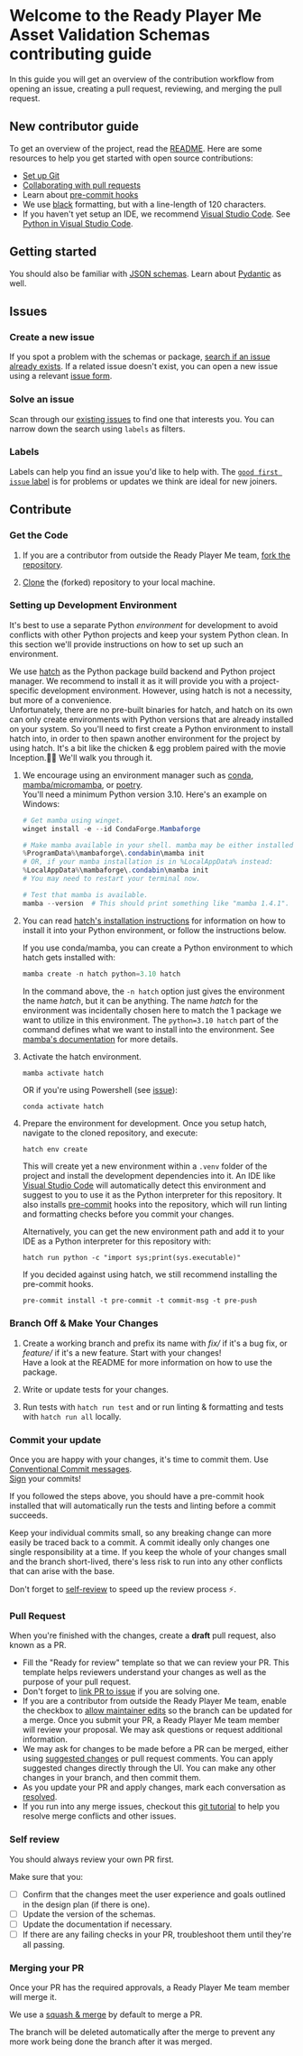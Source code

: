 # Welcome to the Ready Player Me Asset Validation Schemas contributing guide <!-- omit in toc -->

In this guide you will get an overview of the contribution workflow from opening an issue, creating a pull request, reviewing, and merging the pull request.

## New contributor guide

To get an overview of the project, read the [README](README.md).
Here are some resources to help you get started with open source contributions:

- [Set up Git](https://docs.github.com/en/get-started/quickstart/set-up-git)
- [Collaborating with pull requests](https://docs.github.com/en/github/collaborating-with-pull-requests)
- Learn about [pre-commit hooks](https://pre-commit.com/)
- We use [black](https://black.readthedocs.io/en/stable/) formatting, but with a line-length of 120 characters.
- If you haven't yet setup an IDE, we recommend [Visual Studio Code](https://code.visualstudio.com/). See [Python in Visual Studio Code](https://code.visualstudio.com/docs/languages/python).

## Getting started

You should also be familiar with [JSON schemas](https://json-schema.org/).
Learn about [Pydantic](https://docs.pydantic.dev/) as well.

## Issues

### Create a new issue

If you spot a problem with the schemas or package, [search if an issue already exists](https://docs.github.com/en/github/searching-for-information-on-github/searching-on-github/searching-issues-and-pull-requests#search-by-the-title-body-or-comments).
If a related issue doesn't exist, you can open a new issue using a relevant [issue form](https://github.com/wolfprint3d/content-validation-schemas/issues/new/choose).

### Solve an issue

Scan through our [existing issues](https://github.com/wolfprint3d/content-validation-schemas/issues) to find one that interests you.
You can narrow down the search using `labels` as filters.

### Labels

Labels can help you find an issue you'd like to help with.
The [`good first issue` label](https://github.com/wolfprint3d/content-validation-schemas/issues?q=is%3Aopen+is%3Aissue+label%3A%22good+first+issue%22) is for problems or updates we think are ideal for new joiners.

## Contribute

### Get the Code

1. If you are a contributor from outside the Ready Player Me team, [fork the repository](https://docs.github.com/en/get-started/quickstart/fork-a-repo).

2. [Clone](https://docs.github.com/en/repositories/creating-and-managing-repositories/cloning-a-repository) the (forked) repository to your local machine.

### Setting up Development Environment

It's best to use a separate Python _environment_ for development to avoid conflicts with other Python projects and keep your system Python clean. In this section we'll provide instructions on how to set up such an environment.

We use [hatch](https://hatch.pypa.io/) as the Python package build backend and Python project manager.
We recommend to install it as it will provide you with a project-specific development environment. However, using hatch is not a necessity, but more of a convenience.  
Unfortunately, there are no pre-built binaries for hatch, and hatch on its own can only create environments with Python versions that are already installed on your system. So you'll need to first create a Python environment to install hatch into, in order to then spawn another environment for the project by using hatch. It's a bit like the chicken & egg problem paired with the movie Inception.😵‍💫 We'll walk you through it.

1. We encourage using an environment manager such as [conda](https://docs.conda.io/en/latest/), [mamba/micromamba](https://mamba.readthedocs.io/en/latest/index.html), or [poetry](https://python-poetry.org/).  
    You'll need a minimum Python version 3.10.
    Here's an example on Windows:

    ```powershell
    # Get mamba using winget.
    winget install -e --id CondaForge.Mambaforge

    # Make mamba available in your shell. mamba may be either installed in %ProgramData% or %LocalAppData%.
    %ProgramData%\mambaforge\.condabin\mamba init
    # OR, if your mamba installation is in %LocalAppData% instead:
    %LocalAppData%\mambaforge\.condabin\mamba init
    # You may need to restart your terminal now.

    # Test that mamba is available.
    mamba --version  # This should print something like "mamba 1.4.1".
    ```

2. You can read [hatch's installation instructions](https://hatch.pypa.io/latest/install/) for information on how to install it into your Python environment, or follow the instructions below.

    If you use conda/mamba, you can create a Python environment to which hatch gets installed with:

    ```powershell
    mamba create -n hatch python=3.10 hatch
    ```

    In the command above, the `-n hatch` option just gives the environment the name _hatch_, but it can be anything.
    The name _hatch_ for the environment was incidentally chosen here to match the 1 package we want to utilize in this environment. The `python=3.10 hatch` part of the command defines what we want to install into the environment. See [mamba's documentation](https://mamba.readthedocs.io/en/latest/user_guide/mamba.html#quickstart) for more details.

3. Activate the hatch environment.

    ```mamba activate hatch```

    OR if you're using Powershell (see [issue](https://github.com/mamba-org/mamba/issues/1717)):

    ```conda activate hatch```

4. Prepare the environment for development.
    Once you setup hatch, navigate to the cloned repository, and execute:

    ```powershell
    hatch env create
    ```

    This will create yet a new environment within a `.venv` folder of the project and install the development dependencies into it.
    An IDE like [Visual Studio Code](https://code.visualstudio.com/) will automatically detect this environment and suggest to you to use it as the Python interpreter for this repository.
    It also installs [pre-commit](https://pre-commit.com/) hooks into the repository, which will run linting and formatting checks before you commit your changes.

    Alternatively, you can get the new environment path and add it to your IDE as a Python interpreter for this repository with:

    ```hatch run python -c "import sys;print(sys.executable)"```

    If you decided against using hatch, we still recommend installing the pre-commit hooks.

    ```pre-commit install -t pre-commit -t commit-msg -t pre-push```

### Branch Off & Make Your Changes

1. Create a working branch and prefix its name with _fix/_ if it's a bug fix, or _feature/_ if it's a new feature.
    Start with your changes!  
    Have a look at the README for more information on how to use the package.

2. Write or update tests for your changes. <!-- TODO Explain how we do tests -->

3. Run tests with `hatch run test` and or run linting & formatting and tests with `hatch run all` locally.

### Commit your update

Once you are happy with your changes, it's time to commit them.
Use [Conventional Commit messages](https://www.conventionalcommits.org/en/v1.0.0/).  
[Sign](https://docs.github.com/en/authentication/managing-commit-signature-verification/signing-commits) your commits!

If you followed the steps above, you should have a pre-commit hook installed that will automatically run the tests and linting before a commit succeeds.

Keep your individual commits small, so any breaking change can more easily be traced back to a commit.
A commit ideally only changes one single responsibility at a time.
If you keep the whole of your changes small and the branch short-lived, there's less risk to run into any other conflicts that can arise with the base.

Don't forget to [self-review](#self-review) to speed up the review process :zap:.

### Pull Request

When you're finished with the changes, create a __draft__ pull request, also known as a PR.

- Fill the "Ready for review" template so that we can review your PR. This template helps reviewers understand your changes as well as the purpose of your pull request.
- Don't forget to [link PR to issue](https://docs.github.com/en/issues/tracking-your-work-with-issues/linking-a-pull-request-to-an-issue) if you are solving one.
- If you are a contributor from outside the Ready Player Me team, enable the checkbox to [allow maintainer edits](https://docs.github.com/en/github/collaborating-with-issues-and-pull-requests/allowing-changes-to-a-pull-request-branch-created-from-a-fork) so the branch can be updated for a merge.
Once you submit your PR, a Ready Player Me team member will review your proposal.
We may ask questions or request additional information.
- We may ask for changes to be made before a PR can be merged, either using [suggested changes](https://docs.github.com/en/github/collaborating-with-issues-and-pull-requests/incorporating-feedback-in-your-pull-request) or pull request comments.
You can apply suggested changes directly through the UI.
You can make any other changes in your branch, and then commit them.
- As you update your PR and apply changes, mark each conversation as [resolved](https://docs.github.com/en/github/collaborating-with-issues-and-pull-requests/commenting-on-a-pull-request#resolving-conversations).
- If you run into any merge issues, checkout this [git tutorial](https://github.com/skills/resolve-merge-conflicts) to help you resolve merge conflicts and other issues.

### Self review

You should always review your own PR first.

Make sure that you:

- [ ] Confirm that the changes meet the user experience and goals outlined in the design plan (if there is one).
- [ ] Update the version of the schemas.
- [ ] Update the documentation if necessary.
- [ ] If there are any failing checks in your PR, troubleshoot them until they're all passing.

### Merging your PR

Once your PR has the required approvals, a Ready Player Me team member will merge it.

We use a [squash & merge](https://docs.github.com/en/pull-requests/collaborating-with-pull-requests/incorporating-changes-from-a-pull-request/about-pull-request-merges#squash-and-merge-your-commits) by default to merge a PR.

The branch will be deleted automatically after the merge to prevent any more work being done the branch after it was merged.
